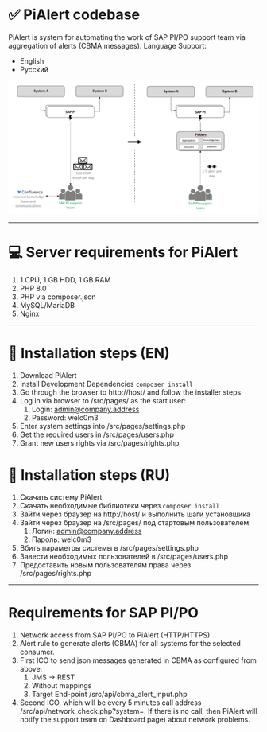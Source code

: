 # ✅ PiAlert codebase

PiAlert is system for automating the work of SAP PI/PO support team via aggregation of alerts (CBMA messages).
Language Support:
* English
* Русский

![Purpose of the system](https://raw.githubusercontent.com/Evan1989/pialert/main/img/goal.jpg "Purpose of the system")

___

# 💻 Server requirements for PiAlert
1. 1 CPU, 1 GB HDD, 1 GB RAM
2. PHP 8.0
3. PHP via composer.json
4. MySQL/MariaDB
5. Nginx

___

# 👷 Installation steps (EN)
1. Download PiAlert
2. Install Development Dependencies `composer install`
3. Go through the browser to http://host/ and follow the installer steps
4. Log in via browser to /src/pages/ as the start user:
   1. Login: admin@company.address
   2. Password: welc0m3
5. Enter system settings into /src/pages/settings.php
6. Get the required users in /src/pages/users.php
7. Grant new users rights via /src/pages/rights.php

# 👷 Installation steps (RU)
1. Скачать систему PiAlert
2. Скачать необходимые библиотеки через `composer install`
3. Зайти через браузер на http://host/ и выполнить шаги установщика
4. Зайти через браузер на /src/pages/ под стартовым пользователем:
   1. Логин: admin@company.address
   2. Пароль: welc0m3
5. Вбить параметры системы в /src/pages/settings.php
6. Завести необходимых пользователей в /src/pages/users.php
7. Предоставить новым пользователям права через /src/pages/rights.php

___

# Requirements for SAP PI/PO
1. Network access from SAP PI/PO to PiAlert (HTTP/HTTPS)
2. Alert rule to generate alerts (CBMA) for all systems for the selected consumer.
3. First ICO to send json messages generated in CBMA as configured from above:
   1. JMS -> REST
   2. Without mappings
   3. Target End-point /src/api/cbma_alert_input.php
4. Second ICO, which will be every 5 minutes call address /src/api/network_check.php?system=<SAP PI system name>. If there is no call, then PiAlert will notify the support team on Dashboard page) about network problems.